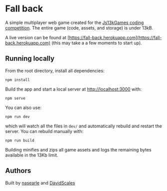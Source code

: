 # Fall back

A simple multiplayer web game created for the [Js13kGames coding competition](https://js13kgames.com/). The entire game (code, assets, and storage) is under 13kB.

A live version can be found at [https://fall-back.herokuapp.com](https://fall-back.herokuapp.com) (this may take a a few moments to start up).

## Running locally

From the root directory, install all dependencies:

    npm install

Build the app and start a local server at [http://localhost:3000](http://localhost:3000) with:

    npm serve

You can also use:

    npm run dev

which will watch all the files in `dev/` and automatically rebuild and restart the server. You can rebuild manually with:

    npm run build

Building minifies and zips all game assets and logs the remaining bytes available in the 13Kb limit.

## Authors

Built by [nasearle](https://github.com/nasearle) and [DavidScales](https://github.com/DavidScales)
